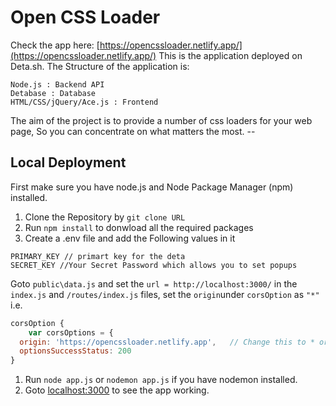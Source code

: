 # Open CSS Loader
Check the app here: [https://opencssloader.netlify.app/](https://opencssloader.netlify.app/)
This is the application deployed on Deta.sh. The Structure of the application is:

    Node.js : Backend API
    Detabase : Database
    HTML/CSS/jQuery/Ace.js : Frontend

The aim of the project is to provide a number of css loaders for your web page, So you can concentrate on what matters the most.
--<!-- markdownlint-capture -->

## Local Deployment

First make sure you have node.js and Node Package Manager (npm) installed.

1. Clone the Repository by `git clone URL`
1. Run `npm install` to donwload all the required packages
1. Create a .env file and add the Following values in it
   
```
PRIMARY_KEY // primart key for the deta
SECRET_KEY //Your Secret Password which allows you to set popups
```

Goto `public\data.js` and set the `url = http://localhost:3000/` 
in the `index.js` and `/routes/index.js` files, set the `origin`under `corsOption` as `"*"` 
i.e. 
```javascript
corsOption {
    var corsOptions = {
  origin: 'https://opencssloader.netlify.app',   // Change this to * or to your site
  optionsSuccessStatus: 200
}
```

1. Run `node app.js` or `nodemon app.js` if you have nodemon installed.
2. Goto [localhost:3000](http://localhost:3000) to see the app working.
